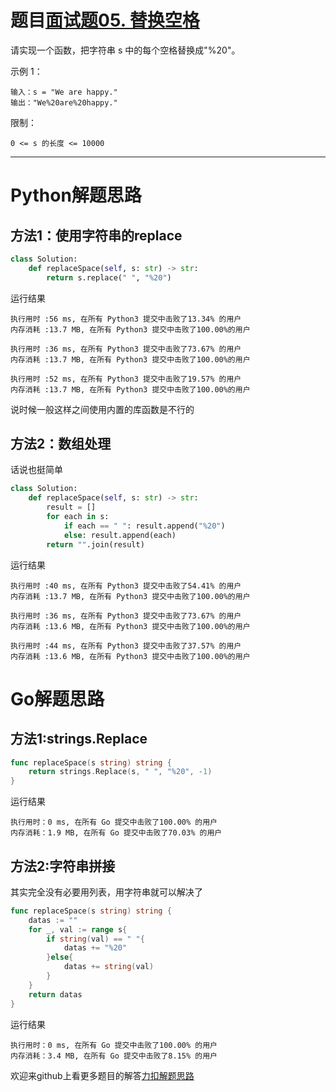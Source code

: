 # 题目[面试题05. 替换空格](https://leetcode-cn.com/problems/ti-huan-kong-ge-lcof/)

请实现一个函数，把字符串 s 中的每个空格替换成"%20"。

示例 1：

```
输入：s = "We are happy."
输出："We%20are%20happy."
```

限制：

```
0 <= s 的长度 <= 10000
```



*****

# Python解题思路

## 方法1：使用字符串的replace

```python
class Solution:
    def replaceSpace(self, s: str) -> str:
        return s.replace(" ", "%20")
```

运行结果

```
执行用时 :56 ms, 在所有 Python3 提交中击败了13.34% 的用户
内存消耗 :13.7 MB, 在所有 Python3 提交中击败了100.00%的用户

执行用时 :36 ms, 在所有 Python3 提交中击败了73.67% 的用户
内存消耗 :13.7 MB, 在所有 Python3 提交中击败了100.00%的用户

执行用时 :52 ms, 在所有 Python3 提交中击败了19.57% 的用户
内存消耗 :13.7 MB, 在所有 Python3 提交中击败了100.00%的用户
```

说时候一般这样之间使用内置的库函数是不行的

## 方法2：数组处理

话说也挺简单

```python
class Solution:
    def replaceSpace(self, s: str) -> str:
        result = []
        for each in s:
            if each == " ": result.append("%20")
            else: result.append(each)
        return "".join(result)
```

运行结果

```
执行用时 :40 ms, 在所有 Python3 提交中击败了54.41% 的用户
内存消耗 :13.7 MB, 在所有 Python3 提交中击败了100.00%的用户

执行用时 :36 ms, 在所有 Python3 提交中击败了73.67% 的用户
内存消耗 :13.6 MB, 在所有 Python3 提交中击败了100.00%的用户

执行用时 :44 ms, 在所有 Python3 提交中击败了37.57% 的用户
内存消耗 :13.6 MB, 在所有 Python3 提交中击败了100.00%的用户
```

# Go解题思路

## 方法1:strings.Replace

```go
func replaceSpace(s string) string {
    return strings.Replace(s, " ", "%20", -1) 
}
```

运行结果

```
执行用时：0 ms, 在所有 Go 提交中击败了100.00% 的用户
内存消耗：1.9 MB, 在所有 Go 提交中击败了70.03% 的用户
```

## 方法2:字符串拼接

其实完全没有必要用列表，用字符串就可以解决了

```go
func replaceSpace(s string) string {
    datas := ""
    for _, val := range s{
        if string(val) == " "{
            datas += "%20"
        }else{
            datas += string(val)
        }
    }
    return datas
}
```

运行结果

```
执行用时：0 ms, 在所有 Go 提交中击败了100.00% 的用户
内存消耗：3.4 MB, 在所有 Go 提交中击败了8.15% 的用户
```

欢迎来github上看更多题目的解答[力扣解题思路](https://github.com/WRAllen/LeetCode)





  
